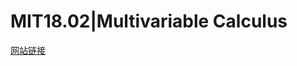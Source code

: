# MIT18.02|Multivariable Calculus
[网站链接](https://ocw.mit.edu/courses/18-02sc-multivariable-calculus-fall-2010/pages/1.-vectors-and-matrices/)
